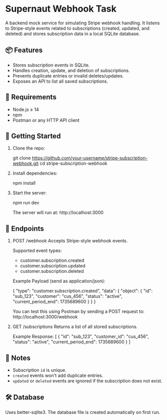# Supernaut Webhook Task

A backend mock service for simulating Stripe webhook handling. It listens to Stripe-style events related to subscriptions (created, updated, and deleted) and stores subscription data in a local SQLite database.

## 📦 Features

- Stores subscription events in SQLite.
- Handles creation, update, and deletion of subscriptions.
- Prevents duplicate entries or invalid deletes/updates.
- Exposes an API to list all saved subscriptions.

## 📌 Requirements

- Node.js ≥ 14
- npm
- Postman or any HTTP API client

## 🚀 Getting Started

1. Clone the repo:

   git clone https://github.com/your-username/stripe-subscription-webhook.git
   cd stripe-subscription-webhook

2. Install dependencies:

   npm install

3. Start the server:

   npm run dev

   The server will run at:
   http://localhost:3000

## 📡 Endpoints

1. POST /webhook
   Accepts Stripe-style webhook events.

   Supported event types:

   - customer.subscription.created
   - customer.subscription.updated
   - customer.subscription.deleted

   Example Payload (send as application/json):

   {
   "type": "customer.subscription.created",
   "data": {
   "object": {
   "id": "sub_123",
   "customer": "cus_456",
   "status": "active",
   "current_period_end": 1735689600
   }
   }
   }

   You can test this using Postman by sending a POST request to:
   http://localhost:3000/webhook

2. GET /subscriptions
   Returns a list of all stored subscriptions.

   Example Response:
   [
   {
   "id": "sub_123",
   "customer_id": "cus_456",
   "status": "active",
   "current_period_end": 1735689600
   }
   ]

## 🧪 Notes

- Subscription `id` is unique.
- `created` events won't add duplicate entries.
- `updated` or `deleted` events are ignored if the subscription does not exist.

## 🛠 Database

Uses better-sqlite3. The database file is created automatically on first run.
